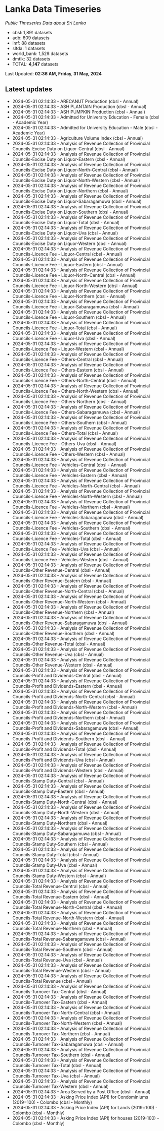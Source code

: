 # Lanka Data Timeseries
*Public Timeseries Data about Sri Lanka*

* cbsl: 1,891 datasets
* adb: 609 datasets
* imf: 88 datasets
* sltda: 1 datasets
* world_bank: 1,526 datasets
* dmtlk: 32 datasets
* TOTAL: **4,147** datasets

Last Updated: **02:36 AM, Friday, 31 May, 2024**

## Latest updates

* 2024-05-31 02:14:33 - ARECANUT Production (cbsl - Annual)
* 2024-05-31 02:14:33 - ASH PLANTAIN Production (cbsl - Annual)
* 2024-05-31 02:14:33 - ASH PUMPKIN Production (cbsl - Annual)
* 2024-05-31 02:14:33 - Admitted for University Education - Female (cbsl - Academic Year)
* 2024-05-31 02:14:33 - Admitted for University Education - Male (cbsl - Academic Year)
* 2024-05-31 02:14:33 - Agriculture Volume Index (cbsl - Annual)
* 2024-05-31 02:14:33 - Analysis of Revenue Collection of Provincial Councils-Excise Duty on Liquor-Central (cbsl - Annual)
* 2024-05-31 02:14:33 - Analysis of Revenue Collection of Provincial Councils-Excise Duty on Liquor-Eastern (cbsl - Annual)
* 2024-05-31 02:14:33 - Analysis of Revenue Collection of Provincial Councils-Excise Duty on Liquor-North-Central (cbsl - Annual)
* 2024-05-31 02:14:33 - Analysis of Revenue Collection of Provincial Councils-Excise Duty on Liquor-North-Western (cbsl - Annual)
* 2024-05-31 02:14:33 - Analysis of Revenue Collection of Provincial Councils-Excise Duty on Liquor-Northern (cbsl - Annual)
* 2024-05-31 02:14:33 - Analysis of Revenue Collection of Provincial Councils-Excise Duty on Liquor-Sabaragamuwa (cbsl - Annual)
* 2024-05-31 02:14:33 - Analysis of Revenue Collection of Provincial Councils-Excise Duty on Liquor-Southern (cbsl - Annual)
* 2024-05-31 02:14:33 - Analysis of Revenue Collection of Provincial Councils-Excise Duty on Liquor-Total (cbsl - Annual)
* 2024-05-31 02:14:33 - Analysis of Revenue Collection of Provincial Councils-Excise Duty on Liquor-Uva (cbsl - Annual)
* 2024-05-31 02:14:33 - Analysis of Revenue Collection of Provincial Councils-Excise Duty on Liquor-Western (cbsl - Annual)
* 2024-05-31 02:14:33 - Analysis of Revenue Collection of Provincial Councils-Licence Fee - Liquor-Central (cbsl - Annual)
* 2024-05-31 02:14:33 - Analysis of Revenue Collection of Provincial Councils-Licence Fee - Liquor-Eastern (cbsl - Annual)
* 2024-05-31 02:14:33 - Analysis of Revenue Collection of Provincial Councils-Licence Fee - Liquor-North-Central (cbsl - Annual)
* 2024-05-31 02:14:33 - Analysis of Revenue Collection of Provincial Councils-Licence Fee - Liquor-North-Western (cbsl - Annual)
* 2024-05-31 02:14:33 - Analysis of Revenue Collection of Provincial Councils-Licence Fee - Liquor-Northern (cbsl - Annual)
* 2024-05-31 02:14:33 - Analysis of Revenue Collection of Provincial Councils-Licence Fee - Liquor-Sabaragamuwa (cbsl - Annual)
* 2024-05-31 02:14:33 - Analysis of Revenue Collection of Provincial Councils-Licence Fee - Liquor-Southern (cbsl - Annual)
* 2024-05-31 02:14:33 - Analysis of Revenue Collection of Provincial Councils-Licence Fee - Liquor-Total (cbsl - Annual)
* 2024-05-31 02:14:33 - Analysis of Revenue Collection of Provincial Councils-Licence Fee - Liquor-Uva (cbsl - Annual)
* 2024-05-31 02:14:33 - Analysis of Revenue Collection of Provincial Councils-Licence Fee - Liquor-Western (cbsl - Annual)
* 2024-05-31 02:14:33 - Analysis of Revenue Collection of Provincial Councils-Licence Fee - Others-Central (cbsl - Annual)
* 2024-05-31 02:14:33 - Analysis of Revenue Collection of Provincial Councils-Licence Fee - Others-Eastern (cbsl - Annual)
* 2024-05-31 02:14:33 - Analysis of Revenue Collection of Provincial Councils-Licence Fee - Others-North-Central (cbsl - Annual)
* 2024-05-31 02:14:33 - Analysis of Revenue Collection of Provincial Councils-Licence Fee - Others-North-Western (cbsl - Annual)
* 2024-05-31 02:14:33 - Analysis of Revenue Collection of Provincial Councils-Licence Fee - Others-Northern (cbsl - Annual)
* 2024-05-31 02:14:33 - Analysis of Revenue Collection of Provincial Councils-Licence Fee - Others-Sabaragamuwa (cbsl - Annual)
* 2024-05-31 02:14:33 - Analysis of Revenue Collection of Provincial Councils-Licence Fee - Others-Southern (cbsl - Annual)
* 2024-05-31 02:14:33 - Analysis of Revenue Collection of Provincial Councils-Licence Fee - Others-Total (cbsl - Annual)
* 2024-05-31 02:14:33 - Analysis of Revenue Collection of Provincial Councils-Licence Fee - Others-Uva (cbsl - Annual)
* 2024-05-31 02:14:33 - Analysis of Revenue Collection of Provincial Councils-Licence Fee - Others-Western (cbsl - Annual)
* 2024-05-31 02:14:33 - Analysis of Revenue Collection of Provincial Councils-Licence Fee - Vehicles-Central (cbsl - Annual)
* 2024-05-31 02:14:33 - Analysis of Revenue Collection of Provincial Councils-Licence Fee - Vehicles-Eastern (cbsl - Annual)
* 2024-05-31 02:14:33 - Analysis of Revenue Collection of Provincial Councils-Licence Fee - Vehicles-North-Central (cbsl - Annual)
* 2024-05-31 02:14:33 - Analysis of Revenue Collection of Provincial Councils-Licence Fee - Vehicles-North-Western (cbsl - Annual)
* 2024-05-31 02:14:33 - Analysis of Revenue Collection of Provincial Councils-Licence Fee - Vehicles-Northern (cbsl - Annual)
* 2024-05-31 02:14:33 - Analysis of Revenue Collection of Provincial Councils-Licence Fee - Vehicles-Sabaragamuwa (cbsl - Annual)
* 2024-05-31 02:14:33 - Analysis of Revenue Collection of Provincial Councils-Licence Fee - Vehicles-Southern (cbsl - Annual)
* 2024-05-31 02:14:33 - Analysis of Revenue Collection of Provincial Councils-Licence Fee - Vehicles-Total (cbsl - Annual)
* 2024-05-31 02:14:33 - Analysis of Revenue Collection of Provincial Councils-Licence Fee - Vehicles-Uva (cbsl - Annual)
* 2024-05-31 02:14:33 - Analysis of Revenue Collection of Provincial Councils-Licence Fee - Vehicles-Western (cbsl - Annual)
* 2024-05-31 02:14:33 - Analysis of Revenue Collection of Provincial Councils-Other Revenue-Central (cbsl - Annual)
* 2024-05-31 02:14:33 - Analysis of Revenue Collection of Provincial Councils-Other Revenue-Eastern (cbsl - Annual)
* 2024-05-31 02:14:33 - Analysis of Revenue Collection of Provincial Councils-Other Revenue-North-Central (cbsl - Annual)
* 2024-05-31 02:14:33 - Analysis of Revenue Collection of Provincial Councils-Other Revenue-North-Western (cbsl - Annual)
* 2024-05-31 02:14:33 - Analysis of Revenue Collection of Provincial Councils-Other Revenue-Northern (cbsl - Annual)
* 2024-05-31 02:14:33 - Analysis of Revenue Collection of Provincial Councils-Other Revenue-Sabaragamuwa (cbsl - Annual)
* 2024-05-31 02:14:33 - Analysis of Revenue Collection of Provincial Councils-Other Revenue-Southern (cbsl - Annual)
* 2024-05-31 02:14:33 - Analysis of Revenue Collection of Provincial Councils-Other Revenue-Total (cbsl - Annual)
* 2024-05-31 02:14:33 - Analysis of Revenue Collection of Provincial Councils-Other Revenue-Uva (cbsl - Annual)
* 2024-05-31 02:14:33 - Analysis of Revenue Collection of Provincial Councils-Other Revenue-Western (cbsl - Annual)
* 2024-05-31 02:14:33 - Analysis of Revenue Collection of Provincial Councils-Profit and Dividends-Central (cbsl - Annual)
* 2024-05-31 02:14:33 - Analysis of Revenue Collection of Provincial Councils-Profit and Dividends-Eastern (cbsl - Annual)
* 2024-05-31 02:14:33 - Analysis of Revenue Collection of Provincial Councils-Profit and Dividends-North-Central (cbsl - Annual)
* 2024-05-31 02:14:33 - Analysis of Revenue Collection of Provincial Councils-Profit and Dividends-North-Western (cbsl - Annual)
* 2024-05-31 02:14:33 - Analysis of Revenue Collection of Provincial Councils-Profit and Dividends-Northern (cbsl - Annual)
* 2024-05-31 02:14:33 - Analysis of Revenue Collection of Provincial Councils-Profit and Dividends-Sabaragamuwa (cbsl - Annual)
* 2024-05-31 02:14:33 - Analysis of Revenue Collection of Provincial Councils-Profit and Dividends-Southern (cbsl - Annual)
* 2024-05-31 02:14:33 - Analysis of Revenue Collection of Provincial Councils-Profit and Dividends-Total (cbsl - Annual)
* 2024-05-31 02:14:33 - Analysis of Revenue Collection of Provincial Councils-Profit and Dividends-Uva (cbsl - Annual)
* 2024-05-31 02:14:33 - Analysis of Revenue Collection of Provincial Councils-Profit and Dividends-Western (cbsl - Annual)
* 2024-05-31 02:14:33 - Analysis of Revenue Collection of Provincial Councils-Stamp Duty-Central (cbsl - Annual)
* 2024-05-31 02:14:33 - Analysis of Revenue Collection of Provincial Councils-Stamp Duty-Eastern (cbsl - Annual)
* 2024-05-31 02:14:33 - Analysis of Revenue Collection of Provincial Councils-Stamp Duty-North-Central (cbsl - Annual)
* 2024-05-31 02:14:33 - Analysis of Revenue Collection of Provincial Councils-Stamp Duty-North-Western (cbsl - Annual)
* 2024-05-31 02:14:33 - Analysis of Revenue Collection of Provincial Councils-Stamp Duty-Northern (cbsl - Annual)
* 2024-05-31 02:14:33 - Analysis of Revenue Collection of Provincial Councils-Stamp Duty-Sabaragamuwa (cbsl - Annual)
* 2024-05-31 02:14:33 - Analysis of Revenue Collection of Provincial Councils-Stamp Duty-Southern (cbsl - Annual)
* 2024-05-31 02:14:33 - Analysis of Revenue Collection of Provincial Councils-Stamp Duty-Total (cbsl - Annual)
* 2024-05-31 02:14:33 - Analysis of Revenue Collection of Provincial Councils-Stamp Duty-Uva (cbsl - Annual)
* 2024-05-31 02:14:33 - Analysis of Revenue Collection of Provincial Councils-Stamp Duty-Western (cbsl - Annual)
* 2024-05-31 02:14:33 - Analysis of Revenue Collection of Provincial Councils-Total Revenue-Central (cbsl - Annual)
* 2024-05-31 02:14:33 - Analysis of Revenue Collection of Provincial Councils-Total Revenue-Eastern (cbsl - Annual)
* 2024-05-31 02:14:33 - Analysis of Revenue Collection of Provincial Councils-Total Revenue-North-Central (cbsl - Annual)
* 2024-05-31 02:14:33 - Analysis of Revenue Collection of Provincial Councils-Total Revenue-North-Western (cbsl - Annual)
* 2024-05-31 02:14:33 - Analysis of Revenue Collection of Provincial Councils-Total Revenue-Northern (cbsl - Annual)
* 2024-05-31 02:14:33 - Analysis of Revenue Collection of Provincial Councils-Total Revenue-Sabaragamuwa (cbsl - Annual)
* 2024-05-31 02:14:33 - Analysis of Revenue Collection of Provincial Councils-Total Revenue-Southern (cbsl - Annual)
* 2024-05-31 02:14:33 - Analysis of Revenue Collection of Provincial Councils-Total Revenue-Uva (cbsl - Annual)
* 2024-05-31 02:14:33 - Analysis of Revenue Collection of Provincial Councils-Total Revenue-Western (cbsl - Annual)
* 2024-05-31 02:14:33 - Analysis of Revenue Collection of Provincial Councils-Total Revenue (cbsl - Annual)
* 2024-05-31 02:14:33 - Analysis of Revenue Collection of Provincial Councils-Turnover Tax-Central (cbsl - Annual)
* 2024-05-31 02:14:33 - Analysis of Revenue Collection of Provincial Councils-Turnover Tax-Eastern (cbsl - Annual)
* 2024-05-31 02:14:33 - Analysis of Revenue Collection of Provincial Councils-Turnover Tax-North-Central (cbsl - Annual)
* 2024-05-31 02:14:33 - Analysis of Revenue Collection of Provincial Councils-Turnover Tax-North-Western (cbsl - Annual)
* 2024-05-31 02:14:33 - Analysis of Revenue Collection of Provincial Councils-Turnover Tax-Northern (cbsl - Annual)
* 2024-05-31 02:14:33 - Analysis of Revenue Collection of Provincial Councils-Turnover Tax-Sabaragamuwa (cbsl - Annual)
* 2024-05-31 02:14:33 - Analysis of Revenue Collection of Provincial Councils-Turnover Tax-Southern (cbsl - Annual)
* 2024-05-31 02:14:33 - Analysis of Revenue Collection of Provincial Councils-Turnover Tax-Total (cbsl - Annual)
* 2024-05-31 02:14:33 - Analysis of Revenue Collection of Provincial Councils-Turnover Tax-Uva (cbsl - Annual)
* 2024-05-31 02:14:33 - Analysis of Revenue Collection of Provincial Councils-Turnover Tax-Western (cbsl - Annual)
* 2024-05-31 02:14:33 - Area Served by a Post Office (cbsl - Annual)
* 2024-05-31 02:14:33 - Asking Price Index (API) for Condominiums (2019=100) - Colombo (cbsl - Monthly)
* 2024-05-31 02:14:33 - Asking Price Index (API) for Lands (2019=100) - Colombo (cbsl - Monthly)
* 2024-05-31 02:14:33 - Asking Price Index (API) for houses (2019-100) - Colombo (cbsl - Monthly)